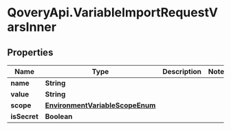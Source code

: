 # QoveryApi.VariableImportRequestVarsInner

## Properties

Name | Type | Description | Notes
------------ | ------------- | ------------- | -------------
**name** | **String** |  | 
**value** | **String** |  | 
**scope** | [**EnvironmentVariableScopeEnum**](EnvironmentVariableScopeEnum.md) |  | 
**isSecret** | **Boolean** |  | 


